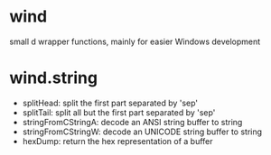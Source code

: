 # wind
small d wrapper functions, mainly for easier Windows development

# wind.string
- splitHead: split the first part separated by 'sep'
- splitTail: split all but the first part separated by 'sep'
- stringFromCStringA: decode an ANSI string buffer to string
- stringFromCStringW: decode an UNICODE string buffer to string
- hexDump: return the hex representation of a buffer


